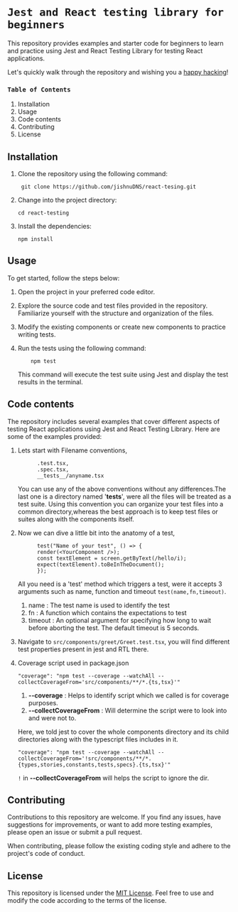 # `Jest and React testing library for beginners`

This repository provides examples and starter code for beginners to learn and practice using Jest and React Testing Library for testing React applications.

Let's quickly walk through the repository and wishing you a [happy hacking]()!

### `Table of Contents`

1. Installation
2. Usage
3. Code contents
4. Contributing
5. License

## Installation

1.  Clone the repository using the following command:

         git clone https://github.com/jishnuDNS/react-tesing.git

2.  Change into the project directory:

        cd react-testing

3.  Install the dependencies:

        npm install

## Usage

To get started, follow the steps below:

1.  Open the project in your preferred code editor.
2.  Explore the source code and test files provided in the repository. Familiarize yourself with the structure and organization of the files.
3.  Modify the existing components or create new components to practice writing tests.
4.  Run the tests using the following command:

            npm test

    This command will execute the test suite using Jest and display the test results in the terminal.

## Code contents

The repository includes several examples that cover different aspects of testing React applications using Jest and React Testing Library. Here are some of the examples provided:

1.  Lets start with Filename conventions,

              .test.tsx,
              .spec.tsx,
              __tests__/anyname.tsx

    You can use any of the above conventions without any differences.The last one is a directory named '**tests**', were all the files will be treated as a test suite. Using this convention you can organize your test files into a common directory,whereas the best approach is to keep test files or suites along with the components itself.

2)  Now we can dive a little bit into the anatomy of a test,

              test("Name of your test", () => {
              render(<YourComponent />);
              const textElement = screen.getByText(/hello/i);
              expect(textElement).toBeInTheDocument();
              });


    All you need is a 'test' method which triggers a test, were it accepts 3 arguments such as name, function and timeout `test(name,fn,timeout)`.

    1. name : The test name is used to identify the test
    2. fn : A function which contains the expectations to test
    3. timeout : An optional argument for specifying how long to wait before aborting the test. The default timeout is 5 seconds.
3. Navigate to `src/components/greet/Greet.test.tsx`, you will find different test properties present in jest and RTL there.
3.  Coverage script used in package.json

        "coverage": "npm test --coverage --watchAll --collectCoverageFrom='src/components/**/*.{ts,tsx}'"

    1. __--coverage__ : Helps to identify script which we called is for coverage purposes.
    2. __--collectCoverageFrom__ : Will determine the script were to look into and were not to.
    
    Here, we told jest to cover the whole components directory and its child directories along with the typescript files includes in it.

        "coverage": "npm test --coverage --watchAll --collectCoverageFrom='!src/components/**/*.{types,stories,constants,tests,specs}.{ts,tsx}'"
    `!` in __--collectCoverageFrom__ will helps the script to ignore the dir.
## Contributing

Contributions to this repository are welcome. If you find any issues, have suggestions for improvements, or want to add more testing examples, please open an issue or submit a pull request.

When contributing, please follow the existing coding style and adhere to the project's code of conduct.

## License

This repository is licensed under the [MIT License]("https://www.google.com"). Feel free to use and modify the code according to the terms of the license.
